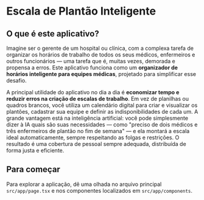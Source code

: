 # Escala de Plantão Inteligente

## O que é este aplicativo?

Imagine ser o gerente de um hospital ou clínica, com a complexa tarefa de organizar os horários de trabalho de todos os seus médicos, enfermeiros e outros funcionários — uma tarefa que é, muitas vezes, demorada e propensa a erros. Este aplicativo funciona como um **organizador de horários inteligente para equipes médicas**, projetado para simplificar esse desafio.

A principal utilidade do aplicativo no dia a dia é **economizar tempo e reduzir erros na criação de escalas de trabalho**. Em vez de planilhas ou quadros brancos, você utiliza um calendário digital para criar e visualizar os plantões, cadastrar sua equipe e definir as indisponibilidades de cada um. A grande vantagem está na inteligência artificial: você pode simplesmente dizer à IA quais são suas necessidades — como "preciso de dois médicos e três enfermeiros de plantão no fim de semana" — e ela montará a escala ideal automaticamente, sempre respeitando as folgas e restrições. O resultado é uma cobertura de pessoal sempre adequada, distribuída de forma justa e eficiente.

## Para começar

Para explorar a aplicação, dê uma olhada no arquivo principal `src/app/page.tsx` e nos componentes localizados em `src/app/components`.
